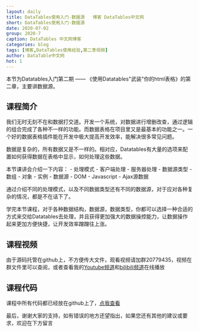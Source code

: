 ```yaml
---
layout: daily
title: DataTables使用入门-数据源   博客 DataTables中文网
short: DataTables使用入门-数据源
date: 2020-07-02
group: 2020-7
caption: DataTables 中文网博客
categories: blog
tags: [博客,DataTables使用经验,第二季视频]
author: DataTable中文网
hot: 1
---
```


本节为Datatables入门第二期 —— 《使用Datatables"武装"你的html表格》的第二章，主要讲数据源。

## 课程简介

我们无时无刻不在和数据打交道。开发一个系统，对数据进行增删改查，通过逻辑的组合完成了各种不一样的功能。而数据表格在项目里又是最基本的功能之一。一个好的数据表格插件能在开发中极大提高开发效率，能解决很多常见问题。

数据是复杂的，所有数据又是不一样的。相对应，Datatables有大量的选项来配置如何获得数据在表格中显示，如何处理这些数据。

本节课讲会介绍一下内容：
    - 处理模式
        - 客户端处理
        - 服务器处理
    - 数据源类型
        - 数组
        - 对象
        - 实例
    - 数据源
        - DOM
        - Javascript
        - Ajax源数据

通过介绍不同的处理模式，以及不同数据类型还有不同的数据源，对于应对各种复杂的情况，都是不在话下了。

学完本节课程，对于各种数据结构，数据源，数据类型，你都可以选择一种合适的方式来交给Datatables去处理，并且获得更加强大的数据操控能力，让数据操作起来更加方便快捷，让开发效率蹭蹭往上涨。


## 课程视频

由于源码托管在github上，不方便传大文件，观看视频请加群20779435，视频在群文件里可以查阅，或者查看我的[Youtube频道][youtube]和[bilibili频道][bilibili]在线播放

## 课程代码

课程中所有代码都已经放在github上了，[点我查看][github]

最后，谢谢大家的支持，如有错误的地方还望指出，如果您还有其他的建议或要求，欢迎在下方留言


[youtube]: https://www.youtube.com/playlist?list=PLfl1Raz12t6s43Fb--qDoIsBPKHEme7FO
[bilibili]: https://space.bilibili.com/618644465/channel/detail?cid=133983
[github]: https://github.com/ssy341/datatables-season2/tree/master/example01